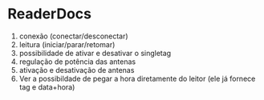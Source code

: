 # ReaderDocs

1. conexão (conectar/desconectar)
2. leitura (iniciar/parar/retomar)
3. possibilidade de ativar e desativar  o singletag
4. regulação de potência das antenas 
5. ativação e desativação de antenas
6. Ver a possibildade de pegar a hora diretamente do leitor (ele já fornece tag e data+hora)